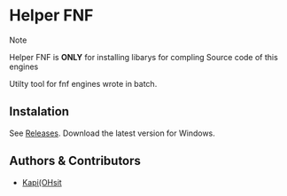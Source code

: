 # Helper FNF

> [!NOTE]
> Helper FNF is **ONLY** for installing libarys for compling Source code of this engines

Utilty tool for fnf engines wrote in batch.

## Instalation 
See [Releases](https://github.com/OHsit/Helper-fnf/releases). Download the latest version for Windows.


## Authors & Contributors
- [Kapi(OHsit](https://github.com/OHsit)
